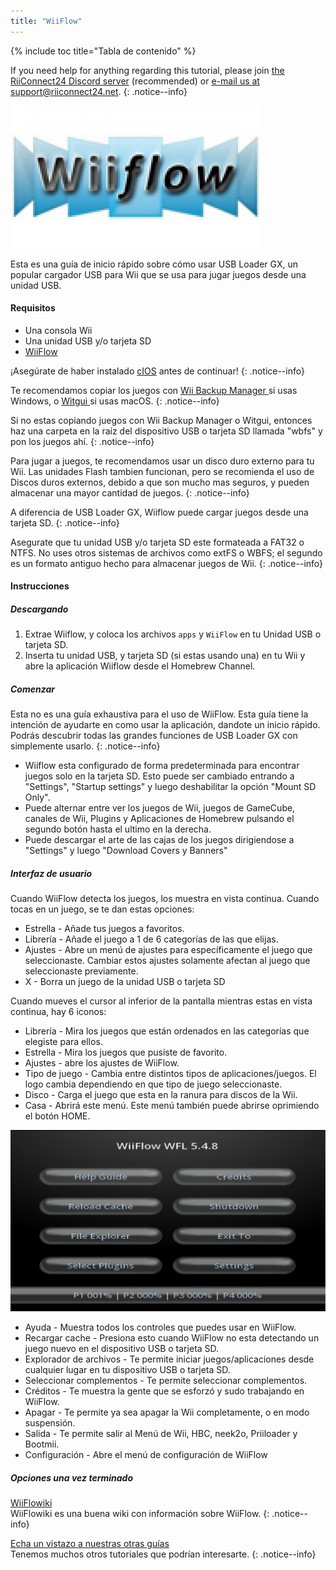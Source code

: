 ```yaml
---
title: "WiiFlow"
---
```


{% include toc title="Tabla de contenido" %}

If you need help for anything regarding this tutorial, please join [the RiiConnect24 Discord server](https://discord.gg/rc24) (recommended) or [e-mail us at support@riiconnect24.net](mailto:support@riiconnect24.net).
{: .notice--info}

![WiiFlow](/images/wiiflowlogo.png)

Esta es una guía de inicio rápido sobre cómo usar USB Loader GX, un popular cargador USB para Wii que se usa para jugar juegos desde una unidad USB.

#### Requisitos

* Una consola Wii
* Una unidad USB y/o tarjeta SD
* [WiiFlow](https://github.com/Fledge68/WiiFlow_Lite/releases)

¡Asegúrate de haber instalado [cIOS](/cios) antes de continuar!
{: .notice--info}

Te recomendamos copiar los juegos con [ Wii Backup Manager ](/wiibackupmanager) si usas Windows, o [ Witgui ](https://desairem.com/wordpress/category/witgui-download/) si usas macOS.
{: .notice--info}

Si no estas copiando juegos con Wii Backup Manager o Witgui, entonces haz una carpeta en la raíz del dispositivo USB o tarjeta SD llamada "wbfs" y pon los juegos ahí.
{: .notice--info}

Para jugar a juegos, te recomendamos usar un disco duro externo para tu Wii. Las unidades Flash tambien funcionan, pero se recomienda el uso de Discos duros externos, debido a que son mucho mas seguros, y pueden almacenar una mayor cantidad de juegos.
{: .notice--info}

A diferencia de USB Loader GX, Wiiflow puede cargar juegos desde una tarjeta SD.
{: .notice--info}

Asegurate que tu unidad USB y/o tarjeta SD este formateada a FAT32 o NTFS. No uses otros sistemas de archivos como extFS o WBFS; el segundo es un formato antiguo hecho para almacenar juegos de Wii.
{: .notice--info}

#### Instrucciones

##### Descargando

1. Extrae Wiiflow, y coloca los archivos `apps` y `WiiFlow` en tu Unidad USB o tarjeta SD.
2. Inserta tu unidad USB, y tarjeta SD (si estas usando una) en tu Wii y abre la aplicación Wiiflow desde el Homebrew Channel.

##### Comenzar

Esta no es una guía exhaustiva para el uso de WiiFlow. Esta guía tiene la intención de ayudarte en como usar la aplicación, dandote un inicio rápido. Podrás descubrir todas las grandes funciones de USB Loader GX con simplemente usarlo.
{: .notice--info}

* Wiiflow esta configurado de forma predeterminada para encontrar juegos solo en la tarjeta SD. Esto puede ser cambiado entrando a "Settings", "Startup settings" y luego deshabilitar la opción "Mount SD Only".
* Puede alternar entre ver los juegos de Wii, juegos de GameCube, canales de Wii, Plugins y Aplicaciones de Homebrew pulsando el segundo botón hasta el ultimo en la derecha.
* Puede descargar el arte de las cajas de los juegos dirigiendose a "Settings" y luego "Download Covers y Banners"

##### Interfaz de usuario

Cuando WiiFlow detecta los juegos, los muestra en vista continua. Cuando tocas en un juego, se te dan estas opciones:

* Estrella - Añade tus juegos a favoritos.
* Librería - Añade el juego a 1 de 6 categorías de las que elijas.
* Ajustes - Abre un menú de ajustes para específicamente el juego que seleccionaste. Cambiar estos ajustes solamente afectan al juego que seleccionaste previamente.
* X - Borra un juego de la unidad USB o tarjeta SD

Cuando mueves el cursor al inferior de la pantalla mientras estas en vista continua, hay 6 iconos:

* Librería - Mira los juegos que están ordenados en las categorías que elegiste para ellos.
* Estrella - Mira los juegos que pusiste de favorito.
* Ajustes - abre los ajustes de WiiFlow.
* Tipo de juego - Cambia entre distintos tipos de aplicaciones/juegos. El logo cambia dependiendo en que tipo de juego seleccionaste.
* Disco - Carga el juego que esta en la ranura para discos de la Wii.
* Casa - Abrirá este menú. Este menú también puede abrirse oprimiendo el botón HOME.

![WF_menu](images/WFmenu.png)

* Ayuda - Muestra todos los controles que puedes usar en WiiFlow.
* Recargar cache - Presiona esto cuando WiiFlow no esta detectando un juego nuevo en el dispositivo USB o tarjeta SD.
* Explorador de archivos - Te permite iniciar juegos/aplicaciones desde cualquier lugar en tu dispositivo USB o tarjeta SD.
* Seleccionar complementos - Te permite seleccionar complementos.
* Créditos - Te muestra la gente que se esforzó y sudo trabajando en WiiFlow.
* Apagar - Te permite ya sea apagar la Wii completamente, o en modo suspensión.
* Salida - Te permite salir al Menú de Wii, HBC, neek2o, Priiloader y Bootmii.
* Configuración - Abre el menú de configuración de WiiFlow

##### Opciones una vez terminado

[WiiFlowiki](https://sites.google.com/site/WiiFlowiki4/)<br> WiiFlowiki es una buena wiki con información sobre WiiFlow.
{: .notice--info}

[Echa un vistazo a nuestras otras guías](site-navigation)<br> Tenemos muchos otros tutoriales que podrían interesarte.
{: .notice--info}
